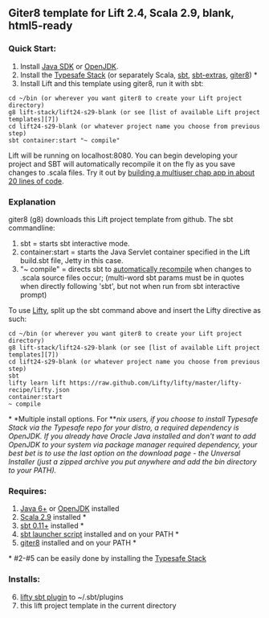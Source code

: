 ## Giter8 template for Lift 2.4, Scala 2.9, blank, html5-ready

### Quick Start:

1.  Install [Java SDK][1] or [OpenJDK][0].
2.  Install the [Typesafe Stack][8] (or separately Scala, [sbt][3], [sbt-extras][5], [giter8][4]) \*
3.  Install Lift and this template using giter8, run it with sbt:

<div></div>

    cd ~/bin (or wherever you want giter8 to create your Lift project directory)
    g8 lift-stack/lift24-s29-blank (or see [list of available Lift project templates][7])
    cd lift24-s29-blank (or whatever project name you choose from previous step)
    sbt container:start "~ compile"

Lift will be running on localhost:8080.  You can begin developing your project and SBT will automatically recompile
it on the fly as you save changes to .scala files.  Try it out by [building a multiuser chap app in about 20 lines of code][9].
    
### Explanation

giter8 (g8) downloads this Lift project template from github.  The sbt commandline:

1.  sbt =               starts sbt interactive mode.
2.  container:start =   starts the Java Servlet container specified in the Lift build.sbt file, Jetty in this case.
3.  "~ compile" =       directs sbt to [automatically recompile][10] when changes to .scala source files occur;
                        (multi-word sbt params must be in quotes when directly following 'sbt', but not
                        when run from sbt interactive prompt)

To use [Lifty][6], split up the sbt command above and insert the Lifty directive as such:

    cd ~/bin (or wherever you want giter8 to create your Lift project directory)
    g8 lift-stack/lift24-s29-blank (or see [list of available Lift project templates][7])
    cd lift24-s29-blank (or whatever project name you choose from previous step)
    sbt 
    lifty learn lift https://raw.github.com/Lifty/lifty/master/lifty-recipe/lifty.json
    container:start 
    ~ compile

\* *Multiple install options.  For \***nix users, if you choose to install Typesafe Stack via the Typesafe repo for your distro, a required dependency is OpenJDK.  If you already have Oracle Java installed and don't want to add OpenJDK to your system via package manager required dependency, your best bet is to use the last option on the download page - the Unversal Installer (just a zipped archive you put anywhere and add the bin directory to your PATH).*

### Requires:

1.  [Java 6+][1] or [OpenJDK][0] installed
2.  [Scala 2.9][2] installed \*
3.  [sbt 0.11+][3] installed \*
4.  [sbt launcher script][5] installed and on your PATH \*
5.  [giter8][4] installed and on your PATH \*

\* #2-#5 can be easily done by installing the [Typesafe Stack][8]

### Installs:

6.  [lifty sbt plugin][6] to ~/.sbt/plugins
7.  this lift project template in the current directory


[0]:  http://openjdk.java.net/install/
[1]:  http://oracle.com/java 
[2]:  http://www.scala-lang.org/downloads 
[3]:  http://github.com/harrah/xsbt/ 
[4]:  http://github.com/n8han/giter8 
[5]:  http://github.com/paulp/sbt-extras
[6]:  http://github.com/Lifty/lifty 
[7]:  http://github.com/lift-stack/giter8-templates
[8]:  http://typesafe.com/stack/download 
[9]:  http://simply.liftweb.net/index-Chapter-2.html#toc-Chapter-2
[10]: https://github.com/harrah/xsbt/wiki/Triggered-Execution

